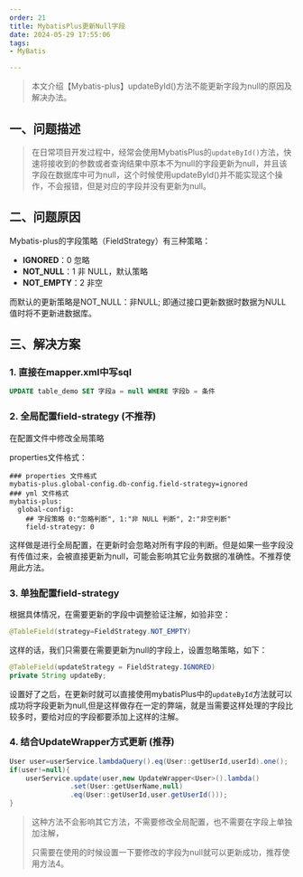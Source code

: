 ```yaml
---
order: 21
title: MybatisPlus更新Null字段
date: 2024-05-29 17:55:06
tags:
- MyBatis

---
```

> 本文介绍【Mybatis-plus】updateById()方法不能更新字段为null的原因及解决办法。

## 一、问题描述

> 在日常项目开发过程中，经常会使用MybatisPlus的`updateById()`方法，快速将接收到的参数或者查询结果中原本不为null的字段更新为null，并且该字段在数据库中可为null，这个时候使用updateById()并不能实现这个操作，不会报错，但是对应的字段并没有更新为null。

## 二、问题原因

Mybatis-plus的字段策略（FieldStrategy）有三种策略：

- **IGNORED**：0 忽略
- **NOT_NULL**：1 非 NULL，默认策略
- **NOT_EMPTY**：2 非空

而默认的更新策略是NOT_NULL：非NULL; 即通过接口更新数据时数据为NULL值时将不更新进数据库。

## 三、解决方案

### 1. 直接在mapper.xml中写sql

```sql
UPDATE table_demo SET 字段a = null WHERE 字段b = 条件
```

### 2. 全局配置field-strategy (不推荐)

在配置文件中修改全局策略

 properties文件格式：

```properties
### properties 文件格式
mybatis-plus.global-config.db-config.field-strategy=ignored
### yml 文件格式
mybatis-plus:
  global-config:
    ## 字段策略 0:"忽略判断", 1:"非 NULL 判断", 2:"非空判断"
    field-strategy: 0
```

这样做是进行全局配置，在更新时会忽略对所有字段的判断。但是如果一些字段没有传值过来，会被直接更新为null，可能会影响其它业务数据的准确性。不推荐使用此方法。

### 3. 单独配置field-strategy

根据具体情况，在需要更新的字段中调整验证注解，如验非空：

```java
@TableField(strategy=FieldStrategy.NOT_EMPTY)
```

这样的话，我们只需要在需要更新为null的字段上，设置忽略策略，如下：

```java
@TableField(updateStrategy = FieldStrategy.IGNORED)
private String updateBy;
```

设置好了之后，在更新时就可以直接使用mybatisPlus中的`updateById`方法就可以成功将字段更新为null,但是这样做存在一定的弊端，就是当需要这样处理的字段比较多时，要给对应的字段都要添加上这样的注解。

### 4. 结合UpdateWrapper方式更新 (推荐)

```java
User user=userService.lambdaQuery().eq(User::getUserId,userId).one();
if(user!=null){
    userService.update(user,new UpdateWrapper<User>().lambda()
               .set(User::getUserName,null)
               .eq(User::getUserId,user.getUserId()));
}
```

> 这种方法不会影响其它方法，不需要修改全局配置，也不需要在字段上单独加注解，
>
> 只需要在使用的时候设置一下要修改的字段为null就可以更新成功，推荐使用方法4。
